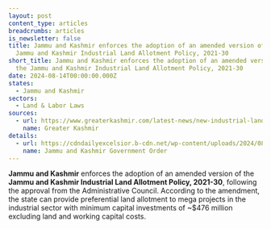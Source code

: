 ```yaml
---
layout: post
content_type: articles
breadcrumbs: articles
is_newsletter: false
title: Jammu and Kashmir enforces the adoption of an amended version of the
  Jammu and Kashmir Industrial Land Allotment Policy, 2021-30
short_title: Jammu and Kashmir enforces the adoption of an amended version of
  the Jammu and Kashmir Industrial Land Allotment Policy, 2021-30
date: 2024-08-14T00:00:00.000Z
states:
  - Jammu and Kashmir
sectors:
  - Land & Labor Laws
sources:
  - url: https://www.greaterkashmir.com/latest-news/new-industrial-land-policy-promises-business-boom-in-jk/
    name: Greater Kashmir
details:
  - url: https://cdndailyexcelsior.b-cdn.net/wp-content/uploads/2024/08/ORDER5-5.pdf
    name: Jammu and Kashmir Government Order
---
```

**Jammu and Kashmir** enforces the adoption of an amended version of the **Jammu and Kashmir Industrial Land Allotment Policy, 2021-30**, following the approval from the Administrative Council. According to the amendment, the state can provide preferential land allotment to mega projects in the industrial sector with minimum capital investments of ~$476 million excluding land and working capital costs.
